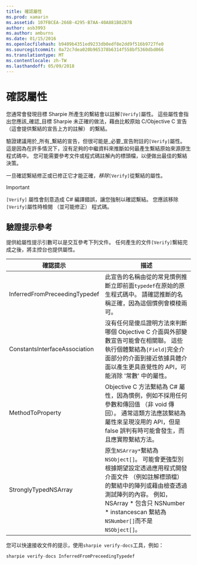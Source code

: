 ```yaml
---
title: 確認屬性
ms.prod: xamarin
ms.assetid: 107FBCEA-266B-4295-B7AA-40A881B82B7B
author: asb3993
ms.author: amburns
ms.date: 01/15/2016
ms.openlocfilehash: b9409b4351ed9233db0edf8e2dd9f516b9727fe0
ms.sourcegitcommit: 0a72c7dea020b965378b6314f558bf5360dbd066
ms.translationtype: MT
ms.contentlocale: zh-TW
ms.lasthandoff: 05/09/2018
---
```

# <a name="verify-attributes"></a>確認屬性


您通常會發現目標 Sharpie 所產生的繫結會以註解`[Verify]`屬性。 這些屬性會指出您應該_確認_目標 Sharpie 未正確的做法，藉由比較原始 C/Objective C 宣告 （這會提供繫結的宣告上方的註解） 的繫結。

驗證建議用於_所有_繫結的宣告，但很可能是_必要_宣告附註的`[Verify]`屬性。 這是因為在許多情況下，沒有足夠的中繼資料來推斷如何最產生繫結原始來源原生程式碼中。 您可能需要參考文件或程式碼註解內的標頭檔，以便做出最佳的繫結決策。

一旦確認繫結修正或已修正它才能正確，_移除_`[Verify]`從繫結的屬性。

> [!IMPORTANT]
> `[Verify]` 屬性會刻意造成 C# 編譯錯誤，讓您強制以確認繫結。 您應該移除`[Verify]`屬性時檢閱 （並可能修正） 程式碼。

## <a name="verify-hints-reference"></a>驗證提示參考

提供給屬性提示引數可以是交互參考下列文件。 任何產生的文件`[Verify]`繫結完成之後，將主控台也提供屬性。

|確認提示|描述|
|---|---|
|InferredFromPreceedingTypedef|此宣告的名稱由從的常見慣例推斷立即前面`typedef`在原始的原生程式碼中。 請確認推斷的名稱正確，因為這個慣例會模稜兩可。|
|ConstantsInterfaceAssociation|沒有任何是傻瓜證明方法來判斷哪個 Objective C 介面與外部變數宣告可能會在相關聯。 這些執行個體繫結為`[Field]`完全介面部分的介面到接近依據具體介面以產生更具直覺性的 API，可能消除 '常數' 中的屬性。|
|MethodToProperty|Objective C 方法繫結為 C# 屬性，因為慣例，例如不採用任何參數和傳回值 （非 void 傳回）。 通常這類方法應該繫結為屬性來呈現沒用的 API，但是 false 誤判有時可能會發生，而且應實際繫結方法。|
|StronglyTypedNSArray|原生`NSArray*`繫結為`NSObject[]`。 可能會更強型別根據期望設定透過應用程式開發介面文件 （例如註解標頭檔） 的繫結中的陣列或藉由檢查透過測試陣列的內容。 例如，NSArray * 包含只 NSNumber * instancescan 繫結為`NSNumber[]`而不是`NSObject[]`。|

您可以快速接收文件的提示，使用`sharpie verify-docs`工具，例如：

```csharp
sharpie verify-docs InferredFromPreceedingTypedef
```

